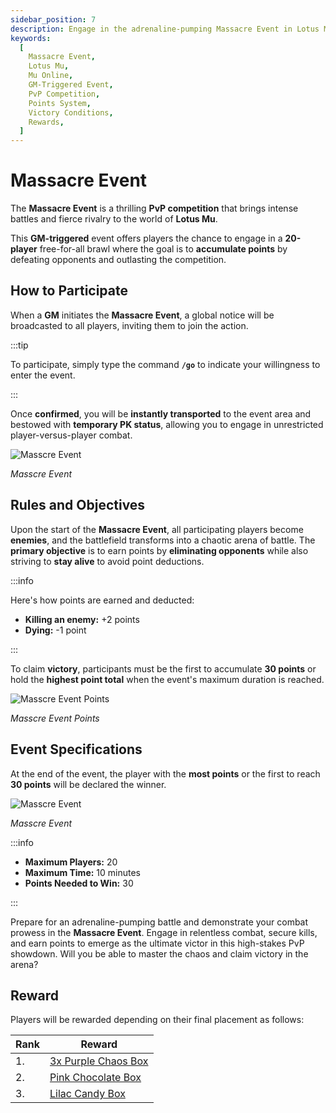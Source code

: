 ```yaml
---
sidebar_position: 7
description: Engage in the adrenaline-pumping Massacre Event in Lotus Mu, a GM-triggered PvP competition where 20 players battle in a free-for-all. Learn how to participate, the rules and objectives, event specifications, and the rewards for top placements.
keywords:
  [
    Massacre Event,
    Lotus Mu,
    Mu Online,
    GM-Triggered Event,
    PvP Competition,
    Points System,
    Victory Conditions,
    Rewards,
  ]
---
```


# Massacre Event

The **Massacre Event** is a thrilling **PvP competition** that brings intense battles and fierce rivalry to the world of **Lotus Mu**.

This **GM-triggered** event offers players the chance to engage in a **20-player** free-for-all brawl where the goal is to **accumulate points** by defeating opponents and outlasting the competition.

## How to Participate

When a **GM** initiates the **Massacre Event**, a global notice will be broadcasted to all players, inviting them to join the action.

:::tip

To participate, simply type the command **`/go`** to indicate your willingness to enter the event.

:::

Once **confirmed**, you will be **instantly transported** to the event area and bestowed with **temporary PK status**, allowing you to engage in unrestricted player-versus-player combat.

![Masscre Event](/img/events/massacre/massacre-start.jpg)

_Masscre Event_

## Rules and Objectives

Upon the start of the **Massacre Event**, all participating players become **enemies**, and the battlefield transforms into a chaotic arena of battle. The **primary objective** is to earn points by **eliminating opponents** while also striving to **stay alive** to avoid point deductions.

:::info

Here's how points are earned and deducted:

- **Killing an enemy:** +2 points
- **Dying:** -1 point

:::

To claim **victory**, participants must be the first to accumulate **30 points** or hold the **highest point total** when the event's maximum duration is reached.

![Masscre Event Points](/img/events/massacre/massacre-points.jpg)

_Masscre Event Points_

## Event Specifications

At the end of the event, the player with the **most points** or the first to reach **30 points** will be declared the winner.

![Masscre Event](/img/events/massacre/massacre-end.jpg)

_Masscre Event_

:::info

- **Maximum Players:** 20
- **Maximum Time:** 10 minutes
- **Points Needed to Win:** 30

:::

Prepare for an adrenaline-pumping battle and demonstrate your combat prowess in the **Massacre Event**. Engage in relentless combat, secure kills, and earn points to emerge as the ultimate victor in this high-stakes PvP showdown. Will you be able to master the chaos and claim victory in the arena?

## Reward

Players will be rewarded depending on their final placement as follows:

| Rank | Reward                                                         |
| ---- | -------------------------------------------------------------- |
| 1.   | [3x Purple Chaos Box](/items/item-bags/misc/purple-chaos-box)  |
| 2.   | [Pink Chocolate Box](/items/item-bags/misc/pink-chocolate-box) |
| 3.   | [Lilac Candy Box](/items/item-bags/misc/lilac-candy-box)       |
